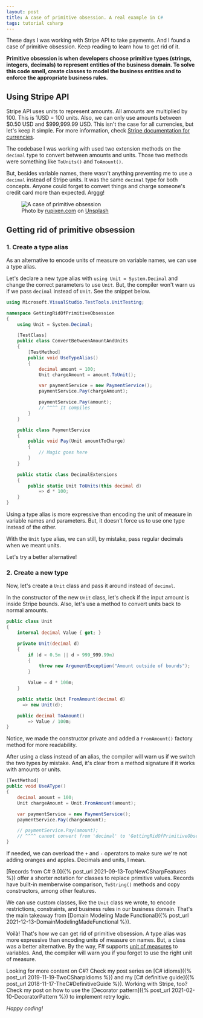 ```yaml
---
layout: post
title: A case of primitive obsession. A real example in C#
tags: tutorial csharp
---
```


These days I was working with Stripe API to take payments. And I found a case of primitive obsession. Keep reading to learn how to get rid of it.

**Primitive obsession is when developers choose primitive types (strings, integers, decimals) to represent entities of the business domain. To solve this code smell, create classes to model the business entities and to enforce the appropriate business rules.**

## Using Stripe API

Stripe API uses units to represent amounts. All amounts are multiplied by 100. This is 1USD = 100 units. Also, we can only use amounts between $0.50 USD and $999,999.99 USD. This isn't the case for all currencies, but let's keep it simple. For more information, check [Stripe documentation for currencies](https://stripe.com/docs/currencies#zero-decimal).

The codebase I was working with used two extension methods on the `decimal` type to convert between amounts and units. Those two methods were something like `ToUnits()` and `ToAmount()`.

But, besides variable names, there wasn't anything preventing me to use a `decimal` instead of Stripe units. It was the same `decimal` type for both concepts. Anyone could forget to convert things and charge someone's credit card more than expected. Arggg!

<figure>
<img src="https://images.unsplash.com/photo-1563013544-824ae1b704d3?ixlib=rb-1.2.1&q=80&fm=jpg&crop=entropy&cs=tinysrgb&w=800&h=400&fit=crop" alt="A case of primitive obsession" />

<figcaption><span>Photo by <a href="https://unsplash.com/@rupixen?utm_source=unsplash&amp;utm_medium=referral&amp;utm_content=creditCopyText">rupixen.com</a> on <a href="https://unsplash.com/?utm_source=unsplash&amp;utm_medium=referral&amp;utm_content=creditCopyText">Unsplash</a></span></figcaption>
</figure>

## Getting rid of primitive obsession

### 1. Create a type alias

As an alternative to encode units of measure on variable names, we can use a type alias.

Let's declare a new type alias with `using Unit = System.Decimal` and change the correct parameters to use `Unit`. But, the compiler won't warn us if we pass `decimal` instead of `Unit`. See the snippet below.

```csharp
using Microsoft.VisualStudio.TestTools.UnitTesting;

namespace GettingRidOfPrimitiveObsession
{
    using Unit = System.Decimal;

    [TestClass]
    public class ConvertBetweenAmountAndUnits
    {
        [TestMethod]
        public void UseTypeAlias()
        {
            decimal amount = 100;
            Unit chargeAmount = amount.ToUnit();

            var paymentService = new PaymentService();
            paymentService.Pay(chargeAmount);

            paymentService.Pay(amount);
            // ^^^^ It compiles
        }
    }

    public class PaymentService
    {
        public void Pay(Unit amountToCharge)
        {
            // Magic goes here
        }
    }

    public static class DecimalExtensions
    {
        public static Unit ToUnits(this decimal d)
            => d * 100;
    }
}
```

Using a type alias is more expressive than encoding the unit of measure in variable names and parameters. But, it doesn't force us to use one type instead of the other.

With the `Unit` type alias, we can still, by mistake, pass regular decimals when we meant units.

Let's try a better alternative!

### 2. Create a new type

Now, let's create a `Unit` class and pass it around instead of `decimal`.

In the constructor of the new `Unit` class, let's check if the input amount is inside Stripe bounds. Also, let's use a method to convert units back to normal amounts.

```csharp
public class Unit
{
    internal decimal Value { get; }

    private Unit(decimal d)
    {
        if (d < 0.5m || d > 999_999.99m)
        {
            throw new ArgumentException("Amount outside of bounds");
        }

        Value = d * 100m;
    }

    public static Unit FromAmount(decimal d)
      => new Unit(d);

    public decimal ToAmount()
        => Value / 100m;
}
```

Notice, we made the constructor private and added a `FromAmount()` factory method for more readability.

After using a class instead of an alias, the compiler will warn us if we switch the two types by mistake. And, it's clear from a method signature if it works with amounts or units.

```csharp
[TestMethod]
public void UseAType()
{
    decimal amount = 100;
    Unit chargeAmount = Unit.FromAmount(amount);

    var paymentService = new PaymentService();
    paymentService.Pay(chargeAmount);

    // paymentService.Pay(amount);
    // ^^^^ cannot convert from 'decimal' to 'GettingRidOfPrimitiveObsession.Unit'
}
```

If needed, we can overload the `+` and `-` operators to make sure we're not adding oranges and apples. Decimals and units, I mean.

[Records from C# 9.0]({% post_url 2021-09-13-TopNewCSharpFeatures %}) offer a shorter notation for classes to replace primitive values. Records have built-in memberwise comparison, `ToString()` methods and copy constructors, among other features.

We can use custom classes, like the `Unit` class we wrote, to encode restrictions, constraints, and business rules in our business domain. That's the main takeaway from [Domain Modeling Made Functional]({% post_url 2021-12-13-DomainModelingMadeFunctional %}).

Voilà! That's how we can get rid of primitive obsession. A type alias was more expressive than encoding units of measure on names. But, a class was a better alternative. By the way, F# supports [unit of measures](https://docs.microsoft.com/en-us/dotnet/fsharp/language-reference/units-of-measure) to variables. And, the compiler will warn you if you forget to use the right unit of measure.

Looking for more content on C#? Check my post series on [C# idioms]({% post_url 2019-11-19-TwoCSharpIdioms %}) and my [C# definitive guide]({% post_url 2018-11-17-TheC#DefinitiveGuide %}). Working with Stripe, too? Check my post on how to use the [Decorator pattern]({% post_url 2021-02-10-DecoratorPattern %}) to implement retry logic.

_Happy coding!_
